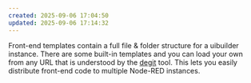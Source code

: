 ```yaml
---
created: 2025-09-06 17:04:50
updated: 2025-09-06 17:14:32
---
```

Front-end templates contain a full file & folder structure for a uibuilder instance. There are some built-in templates and you can load your own from any URL that is understood by the [degit](https://github.com/Rich-Harris/degit) tool. This lets you easily distribute front-end code to multiple Node-RED instances.
